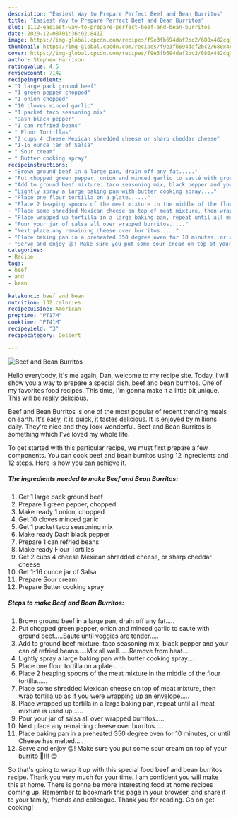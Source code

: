 ```yaml
---
description: "Easiest Way to Prepare Perfect Beef and Bean Burritos"
title: "Easiest Way to Prepare Perfect Beef and Bean Burritos"
slug: 1112-easiest-way-to-prepare-perfect-beef-and-bean-burritos
date: 2020-12-08T01:36:02.841Z
image: https://img-global.cpcdn.com/recipes/f9e3fb694daf2bc2/680x482cq70/beef-and-bean-burritos-recipe-main-photo.jpg
thumbnail: https://img-global.cpcdn.com/recipes/f9e3fb694daf2bc2/680x482cq70/beef-and-bean-burritos-recipe-main-photo.jpg
cover: https://img-global.cpcdn.com/recipes/f9e3fb694daf2bc2/680x482cq70/beef-and-bean-burritos-recipe-main-photo.jpg
author: Stephen Harrison
ratingvalue: 4.5
reviewcount: 7142
recipeingredient:
- "1 large pack ground beef"
- "1 green pepper chopped"
- "1 onion chopped"
- "10 cloves minced garlic"
- "1 packet taco seasoning mix"
- "Dash black pepper"
- "1 can refried beans"
- " Flour Tortillas"
- "2 cups 4 cheese Mexican shredded cheese or sharp cheddar cheese"
- "1-16 ounce jar of Salsa"
- " Sour cream"
- " Butter cooking spray"
recipeinstructions:
- "Brown ground beef in a large pan, drain off any fat....."
- "Put chopped green pepper, onion and minced garlic to sauté with ground beef.....Sauté until veggies are tender....."
- "Add to ground beef mixture: taco seasoning mix, black pepper and your can of refried beans.....Mix all well......Remove from heat...."
- "Lightly spray a large baking pan with butter cooking spray...."
- "Place one flour tortilla on a plate......"
- "Place 2 heaping spoons of the meat mixture in the middle of the flour tortilla......"
- "Place some shredded Mexican cheese on top of meat mixture, then wrap tortilla up as if you were wrapping up an envelope....."
- "Place wrapped up tortilla in a large baking pan, repeat until all meat mixture is used up......"
- "Pour your jar of salsa all over wrapped burritos....."
- "Next place any remaining cheese over burritos....."
- "Place baking pan in a preheated 350 degree oven for 10 minutes, or until Cheese has melted....."
- "Serve and enjoy 😉! Make sure you put some sour cream on top of your burrito 🌯!!! 😊"
categories:
- Recipe
tags:
- beef
- and
- bean

katakunci: beef and bean 
nutrition: 132 calories
recipecuisine: American
preptime: "PT17M"
cooktime: "PT41M"
recipeyield: "3"
recipecategory: Dessert

---
```



![Beef and Bean Burritos](https://img-global.cpcdn.com/recipes/f9e3fb694daf2bc2/680x482cq70/beef-and-bean-burritos-recipe-main-photo.jpg)

Hello everybody, it's me again, Dan, welcome to my recipe site. Today, I will show you a way to prepare a special dish, beef and bean burritos. One of my favorites food recipes. This time, I'm gonna make it a little bit unique. This will be really delicious.

Beef and Bean Burritos is one of the most popular of recent trending meals on earth. It's easy, it is quick, it tastes delicious. It is enjoyed by millions daily. They're nice and they look wonderful. Beef and Bean Burritos is something which I've loved my whole life.




To get started with this particular recipe, we must first prepare a few components. You can cook beef and bean burritos using 12 ingredients and 12 steps. Here is how you can achieve it.

<!--inarticleads1-->

##### The ingredients needed to make Beef and Bean Burritos:

1. Get 1 large pack ground beef
1. Prepare 1 green pepper, chopped
1. Make ready 1 onion, chopped
1. Get 10 cloves minced garlic
1. Get 1 packet taco seasoning mix
1. Make ready Dash black pepper
1. Prepare 1 can refried beans
1. Make ready  Flour Tortillas
1. Get 2 cups 4 cheese Mexican shredded cheese, or sharp cheddar cheese
1. Get 1-16 ounce jar of Salsa
1. Prepare  Sour cream
1. Prepare  Butter cooking spray




<!--inarticleads2-->

##### Steps to make Beef and Bean Burritos:

1. Brown ground beef in a large pan, drain off any fat.....
1. Put chopped green pepper, onion and minced garlic to sauté with ground beef.....Sauté until veggies are tender.....
1. Add to ground beef mixture: taco seasoning mix, black pepper and your can of refried beans.....Mix all well......Remove from heat....
1. Lightly spray a large baking pan with butter cooking spray....
1. Place one flour tortilla on a plate......
1. Place 2 heaping spoons of the meat mixture in the middle of the flour tortilla......
1. Place some shredded Mexican cheese on top of meat mixture, then wrap tortilla up as if you were wrapping up an envelope.....
1. Place wrapped up tortilla in a large baking pan, repeat until all meat mixture is used up......
1. Pour your jar of salsa all over wrapped burritos.....
1. Next place any remaining cheese over burritos.....
1. Place baking pan in a preheated 350 degree oven for 10 minutes, or until Cheese has melted.....
1. Serve and enjoy 😉! Make sure you put some sour cream on top of your burrito 🌯!!! 😊




So that's going to wrap it up with this special food beef and bean burritos recipe. Thank you very much for your time. I am confident you will make this at home. There is gonna be more interesting food at home recipes coming up. Remember to bookmark this page in your browser, and share it to your family, friends and colleague. Thank you for reading. Go on get cooking!
